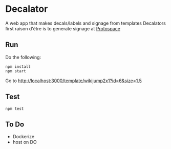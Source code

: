# Decalator

A web app that makes decals/labels and signage from templates
Decalators first raison d'être is to generate signage at [Protospace](https://protospace.ca/)

## Run

Do the following:
```
npm install
npm start
```

Go to [http://localhost:3000/template/wikijump2x1?id=6&size=1.5](http://localhost:3000/template/wikijump2x1?id=6&size=1.5)

## Test

```
npm test
```

<!-- ## To Add A Template -->
<!--  -->
<!-- 1. Design a new template in [SVG](https://svgwg.org/svg2-draft/Overview.html) format. You can use [Inkscape](https://inkscape.org/) -->
  <!-- - Make sure to uniquely identify any node you want to modify by setting the `id` attribute -->
  <!-- - Save your template to the `template` directory -->
<!-- 2. -->

## To Do

- Dockerize
- host on DO
